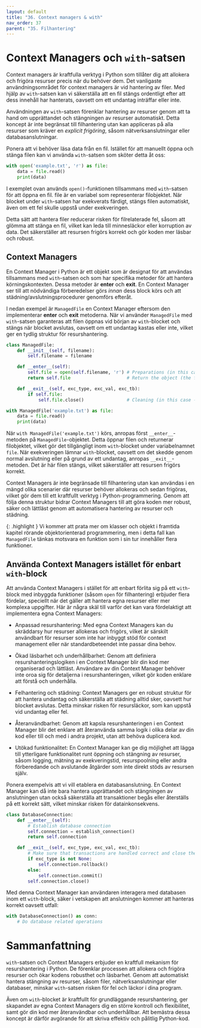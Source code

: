 ```yaml
---
layout: default
title: "36. Context managers & with"
nav_order: 37
parent: "35. Filhantering"
---
```


# Context Managers och `with`-satsen
Context managers är kraftfulla verktyg i Python som tillåter dig att allokera och frigöra resurser precis när du behöver dem. Det vanligaste användningsområdet för context managers är vid hantering av filer. Med hjälp av `with`-satsen kan vi säkerställa att en fil stängs ordentligt efter att dess innehåll har hanterats, oavsett om ett undantag inträffar eller inte.

Användningen av `with`-satsen förenklar hantering av resurser genom att ta hand om upprättandet och stängningen av resurser automatiskt. Detta koncept är inte begränsat till filhantering utan kan appliceras på alla resurser som kräver en _explicit frigöring_, såsom nätverksanslutningar eller databasanslutningar.

Ponera att vi behöver läsa data från en fil. Istället för att manuellt öppna och stänga filen kan vi använda `with`-satsen som sköter detta åt oss:
```python
with open('example.txt', 'r') as file:
    data = file.read()
    print(data)
```

I exemplet ovan används `open()`-funktionen tillsammans med `with`-satsen för att öppna en fil. file är en variabel som representerar filobjektet. När blocket under `with`-satsen har exekverats färdigt, stängs filen automatiskt, även om ett fel skulle uppstå under exekveringen.

Detta sätt att hantera filer reducerar risken för filrelaterade fel, såsom att glömma att stänga en fil, vilket kan leda till minnesläckor eller korruption av data. Det säkerställer att resursen frigörs korrekt och gör koden mer läsbar och robust.

## Context Managers
En Context Manager i Python är ett objekt som är designat för att användas tillsammans med `with`-satsen och som har specifika metoder för att hantera körningskontexten. Dessa metoder är __enter__ och __exit__. En Context Manager ser till att nödvändiga förberedelser görs _innan_ dess block körs och att städning/avslutningsprocedurer genomförs efteråt.

I nedan exempel är `ManagedFile` en Context Manager eftersom den implementerar __enter__ och __exit__ metoderna. När vi använder `ManagedFile` med `with`-satsen garanteras att filen öppnas vid början av `with`-blocket och stängs när blocket avslutas, oavsett om ett undantag kastas eller inte, vilket ger en tydlig struktur för resurshantering.
```python
class ManagedFile:
    def __init__(self, filename):
        self.filename = filename

    def __enter__(self):
        self.file = open(self.filename, 'r') # Preparations (in this case - open the file)
        return self.file                     # Return the object (the file) which can then be used in the with-block

    def __exit__(self, exc_type, exc_val, exc_tb):
        if self.file:
            self.file.close()                # Cleaning (in this case - close the file)

with ManagedFile('example.txt') as file:
    data = file.read()
    print(data)
```

När `with ManagedFile('example.txt')` körs, anropas först `__enter__`-metoden på `ManagedFile`-objektet. Detta öppnar filen och returnerar filobjektet, vilket gör det tillgängligt inom `with`-blocket under variabelnamnet `file`. När exekveringen lämnar `with`-blocket, oavsett om det skedde genom normal avslutning eller på grund av ett undantag, anropas `__exit__`-metoden. Det är här filen stängs, vilket säkerställer att resursen frigörs korrekt.

Context Managers är inte begränsade till filhantering utan kan användas i en mängd olika scenarier där resurser behöver allokeras och sedan frigöras, vilket gör dem till ett kraftfullt verktyg i Python-programmering. Genom att följa denna struktur bidrar Context Managers till att göra koden mer robust, säker och lättläst genom att automatisera hantering av resurser och städning.

{: .highlight }
Vi kommer att prata mer om klasser och objekt i framtida kapitel rörande objektorienterad programmering, men i detta fall kan `ManagedFile` tänkas motsvara en funktion som i sin tur innehåller flera funktioner.

## Använda Context Managers istället för enbart `with`-block
Att använda Context Managers i stället för att enbart förlita sig på ett `with`-block med inbyggda funktioner (såsom `open` för filhantering) erbjuder flera fördelar, speciellt när det gäller att hantera egna resurser eller mer komplexa uppgifter. Här är några skäl till varför det kan vara fördelaktigt att implementera egna Context Managers:

* Anpassad resurshantering: Med egna Context Managers kan du skräddarsy hur resurser allokeras och frigörs, vilket är särskilt användbart för resurser som inte har inbyggt stöd för context management eller när standardbeteendet inte passar dina behov.

* Ökad läsbarhet och underhållbarhet: Genom att definiera resurshanteringslogiken i en Context Manager blir din kod mer organiserad och lättläst. Användare av din Context Manager behöver inte oroa sig för detaljerna i resurshanteringen, vilket gör koden enklare att förstå och underhålla.

* Felhantering och städning: Context Managers ger en robust struktur för att hantera undantag och säkerställa att städning alltid sker, oavsett hur blocket avslutas. Detta minskar risken för resursläckor, som kan uppstå vid undantag eller fel.

* Återanvändbarhet: Genom att kapsla resurshanteringen i en Context Manager blir det enklare att återanvända samma logik i olika delar av din kod eller till och med i andra projekt, utan att behöva duplicera kod.

* Utökad funktionalitet: En Context Manager kan ge dig möjlighet att lägga till ytterligare funktionalitet runt öppning och stängning av resurser, såsom logging, mätning av exekveringstid, resurspoolning eller andra förberedande och avslutande åtgärder som inte direkt stöds av resursen själv.

Ponera exempelvis att vi vill etablera en databasanslutning. En Context Manager kan då inte bara hantera upprättandet och stängningen av anslutningen utan också säkerställa att transaktioner begås eller återställs på ett korrekt sätt, vilket minskar risken för datainkonsekvens.
```python
class DatabaseConnection:
    def __enter__(self):
        # Establish database connection
        self.connection = establish_connection()
        return self.connection

    def __exit__(self, exc_type, exc_val, exc_tb):
        # Make sure that transactions are handled correct and close the connection
        if exc_type is not None:
            self.connection.rollback()
        else:
            self.connection.commit()
        self.connection.close()
```

Med denna Context Manager kan användaren interagera med databasen inom ett `with`-block, säker i vetskapen att anslutningen kommer att hanteras korrekt oavsett utfall:
```python
with DatabaseConnection() as conn:
    # Do database related operations
```

# Sammanfattning
`with`-satsen och Context Managers erbjuder en kraftfull mekanism för resurshantering i Python. De förenklar processen att allokera och frigöra resurser och ökar kodens robusthet och läsbarhet. Genom att automatiskt hantera stängning av resurser, såsom filer, nätverksanslutningar eller databaser, minskar `with`-satsen risken för fel och läckor i dina program. 

Även om `with`-blocket är kraftfullt för grundläggande resurshantering, ger skapandet av egna Context Managers dig en större kontroll och flexibilitet, samt gör din kod mer återanvändbar och underhållbar. Att bemästra dessa koncept är därför avgörande för att skriva effektiv och pålitlig Python-kod.